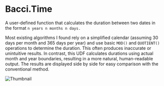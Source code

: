 # Bacci.Time

A user-defined function that calculates the duration between two dates in the format `n years n months n days.`

Most existing algorithms I found rely on a simplified calendar (assuming 30 days per month and 365 days per year) and use basic `MOD()` and `QUOTIENT()` operations to determine the duration. This often produces inaccurate or unintuitive results.
In contrast, this UDF calculates durations using actual month and year boundaries, resulting in a more natural, human-readable output. The results are displayed side by side for easy comparison with the conventional method.

![Thumbnail](https://raw.githubusercontent.com/PBI-David/PBI-Core-Visuals-SVG-HTML/refs/heads/main/Duration%20(DAX%20UDF)/thumbnail.png)
